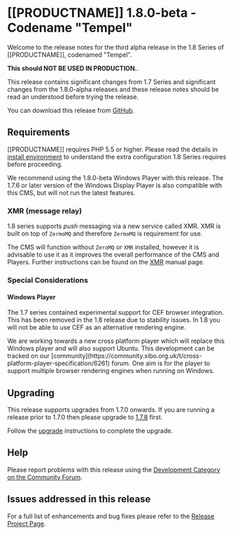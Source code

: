 <!--toc=getting_started-->

# [[PRODUCTNAME]] 1.8.0-beta - Codename "Tempel"</span>

Welcome to the release notes for the third alpha release in the 1.8 Series of
[[PRODUCTNAME]], codenamed "Tempel".

 **This should NOT BE USED IN PRODUCTION.**.

This release contains significant changes from 1.7 Series and significant
changes from the 1.8.0-alpha releases and these release notes should be read an
understood before trying the release.

You can download this release from
[GitHub](https://github.com/xibosignage/xibo-cms/releases/tag/1.8.0-beta).

## Requirements

[[PRODUCTNAME]] requires PHP 5.5 or higher. Please read the details in [install
environment](install_environment.html) to understand the extra configuration 1.8
Series requires before proceeding.

We recommend using the 1.8.0-beta Windows Player with this release. The 1.7.6 or
later version of the Windows Display Player is also compatible with this CMS,
but will not run the latest features.

### XMR (message relay)

1.8 series supports *push* messaging via a new service called XMR. XMR is built
on top of `ZermoMQ` and therefore `ZermoMQ` is requirement for use.

The CMS will function without `ZeroMQ` or `XMR` installed, however it is
advisable to use it as it improves the overall performance of the CMS and
Players. Further instructions can be found on the [XMR](xmr.html) manual page.

### Special Considerations
#### Windows Player

The 1.7 series contained experimental support for CEF browser integration. This
has been removed in the 1.8 release due to stability issues. In 1.8 you will
not be able to use CEF as an alternative rendering engine.

<nonwhite>
We are working towards a new cross platform player which will replace this
Windows player and will also support Ubuntu. This development can be tracked
on our [community](https://community.xibo.org.uk/t/cross-platform-player-specification/6261)
forum. One aim is for the player to support multiple browser rendering engines
when running on Windows.
</nonwhite>

## Upgrading

This release supports upgrades from 1.7.0 onwards. If you are running a release
prior to 1.7.0 then please upgrade to [1.7.8](release_notes_1.7.8.html) first.

Follow the [upgrade](upgrade.html) instructions to complete the upgrade.

## Help

Please report problems with this release using the [Development Category on the
Community Forum](https://community.xibo.org.uk/c/dev).

## Issues addressed in this release

For a full list of enhancements and bug fixes please refer to the [Release
Project
Page](https://github.com/xibosignage/xibo/issues?q=milestone%3A1.8.0-beta+is%3Aclosed).
